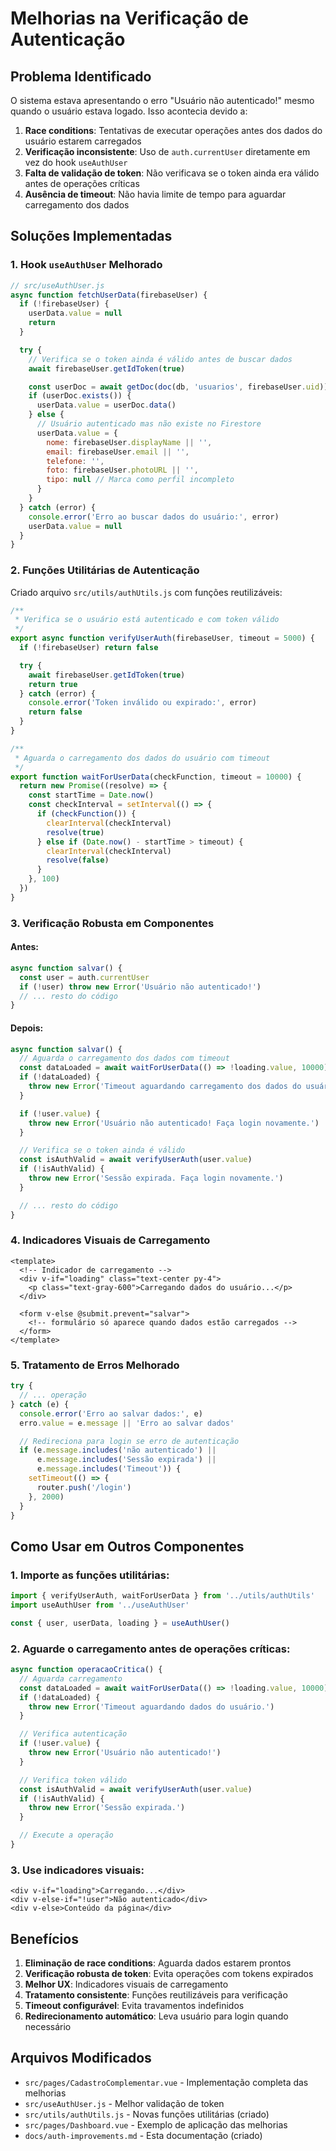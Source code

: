 # Melhorias na Verificação de Autenticação

## Problema Identificado

O sistema estava apresentando o erro "Usuário não autenticado!" mesmo quando o usuário estava logado. Isso acontecia devido a:

1. **Race conditions**: Tentativas de executar operações antes dos dados do usuário estarem carregados
2. **Verificação inconsistente**: Uso de `auth.currentUser` diretamente em vez do hook `useAuthUser`
3. **Falta de validação de token**: Não verificava se o token ainda era válido antes de operações críticas
4. **Ausência de timeout**: Não havia limite de tempo para aguardar carregamento dos dados

## Soluções Implementadas

### 1. Hook `useAuthUser` Melhorado

```javascript
// src/useAuthUser.js
async function fetchUserData(firebaseUser) {
  if (!firebaseUser) {
    userData.value = null
    return
  }

  try {
    // Verifica se o token ainda é válido antes de buscar dados
    await firebaseUser.getIdToken(true)

    const userDoc = await getDoc(doc(db, 'usuarios', firebaseUser.uid))
    if (userDoc.exists()) {
      userData.value = userDoc.data()
    } else {
      // Usuário autenticado mas não existe no Firestore
      userData.value = {
        nome: firebaseUser.displayName || '',
        email: firebaseUser.email || '',
        telefone: '',
        foto: firebaseUser.photoURL || '',
        tipo: null // Marca como perfil incompleto
      }
    }
  } catch (error) {
    console.error('Erro ao buscar dados do usuário:', error)
    userData.value = null
  }
}
```

### 2. Funções Utilitárias de Autenticação

Criado arquivo `src/utils/authUtils.js` com funções reutilizáveis:

```javascript
/**
 * Verifica se o usuário está autenticado e com token válido
 */
export async function verifyUserAuth(firebaseUser, timeout = 5000) {
  if (!firebaseUser) return false

  try {
    await firebaseUser.getIdToken(true)
    return true
  } catch (error) {
    console.error('Token inválido ou expirado:', error)
    return false
  }
}

/**
 * Aguarda o carregamento dos dados do usuário com timeout
 */
export function waitForUserData(checkFunction, timeout = 10000) {
  return new Promise((resolve) => {
    const startTime = Date.now()
    const checkInterval = setInterval(() => {
      if (checkFunction()) {
        clearInterval(checkInterval)
        resolve(true)
      } else if (Date.now() - startTime > timeout) {
        clearInterval(checkInterval)
        resolve(false)
      }
    }, 100)
  })
}
```

### 3. Verificação Robusta em Componentes

#### Antes:
```javascript
async function salvar() {
  const user = auth.currentUser
  if (!user) throw new Error('Usuário não autenticado!')
  // ... resto do código
}
```

#### Depois:
```javascript
async function salvar() {
  // Aguarda o carregamento dos dados com timeout
  const dataLoaded = await waitForUserData(() => !loading.value, 10000)
  if (!dataLoaded) {
    throw new Error('Timeout aguardando carregamento dos dados do usuário.')
  }

  if (!user.value) {
    throw new Error('Usuário não autenticado! Faça login novamente.')
  }

  // Verifica se o token ainda é válido
  const isAuthValid = await verifyUserAuth(user.value)
  if (!isAuthValid) {
    throw new Error('Sessão expirada. Faça login novamente.')
  }

  // ... resto do código
}
```

### 4. Indicadores Visuais de Carregamento

```vue
<template>
  <!-- Indicador de carregamento -->
  <div v-if="loading" class="text-center py-4">
    <p class="text-gray-600">Carregando dados do usuário...</p>
  </div>

  <form v-else @submit.prevent="salvar">
    <!-- formulário só aparece quando dados estão carregados -->
  </form>
</template>
```

### 5. Tratamento de Erros Melhorado

```javascript
try {
  // ... operação
} catch (e) {
  console.error('Erro ao salvar dados:', e)
  erro.value = e.message || 'Erro ao salvar dados'

  // Redireciona para login se erro de autenticação
  if (e.message.includes('não autenticado') ||
      e.message.includes('Sessão expirada') ||
      e.message.includes('Timeout')) {
    setTimeout(() => {
      router.push('/login')
    }, 2000)
  }
}
```

## Como Usar em Outros Componentes

### 1. Importe as funções utilitárias:
```javascript
import { verifyUserAuth, waitForUserData } from '../utils/authUtils'
import useAuthUser from '../useAuthUser'

const { user, userData, loading } = useAuthUser()
```

### 2. Aguarde o carregamento antes de operações críticas:
```javascript
async function operacaoCritica() {
  // Aguarda carregamento
  const dataLoaded = await waitForUserData(() => !loading.value, 10000)
  if (!dataLoaded) {
    throw new Error('Timeout aguardando dados do usuário.')
  }

  // Verifica autenticação
  if (!user.value) {
    throw new Error('Usuário não autenticado!')
  }

  // Verifica token válido
  const isAuthValid = await verifyUserAuth(user.value)
  if (!isAuthValid) {
    throw new Error('Sessão expirada.')
  }

  // Execute a operação
}
```

### 3. Use indicadores visuais:
```vue
<div v-if="loading">Carregando...</div>
<div v-else-if="!user">Não autenticado</div>
<div v-else>Conteúdo da página</div>
```

## Benefícios

1. **Eliminação de race conditions**: Aguarda dados estarem prontos
2. **Verificação robusta de token**: Evita operações com tokens expirados
3. **Melhor UX**: Indicadores visuais de carregamento
4. **Tratamento consistente**: Funções reutilizáveis para verificação
5. **Timeout configurável**: Evita travamentos indefinidos
6. **Redirecionamento automático**: Leva usuário para login quando necessário

## Arquivos Modificados

- `src/pages/CadastroComplementar.vue` - Implementação completa das melhorias
- `src/useAuthUser.js` - Melhor validação de token
- `src/utils/authUtils.js` - Novas funções utilitárias (criado)
- `src/pages/Dashboard.vue` - Exemplo de aplicação das melhorias
- `docs/auth-improvements.md` - Esta documentação (criado)
